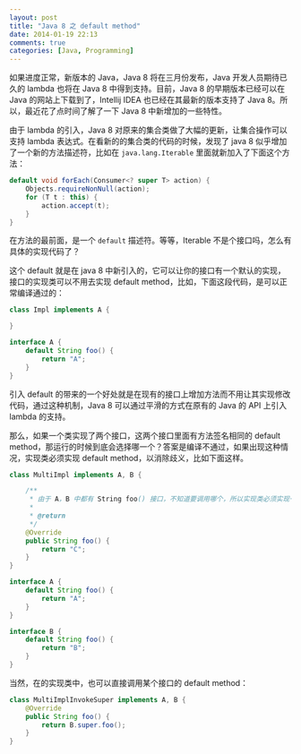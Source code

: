 ```yaml
---
layout: post
title: "Java 8 之 default method"
date: 2014-01-19 22:13
comments: true
categories: [Java, Programming]
---
```


如果进度正常，新版本的 Java，Java 8 将在三月份发布，Java 开发人员期待已久的 lambda 也将在 Java 8 中得到支持。目前，Java 8 的早期版本已经可以在 Java 的网站上下载到了，Intellij IDEA 也已经在其最新的版本支持了 Java 8。所以，最近花了点时间了解了一下 Java 8 中新增加的一些特性。

由于 lambda 的引入，Java 8 对原来的集合类做了大幅的更新，让集合操作可以支持 lambda 表达式。在看新的的集合类的代码的时候，发现了 java 8 似乎增加了一个新的方法描述符，比如在 `java.lang.Iterable` 里面就新加入了下面这个方法：

```java
default void forEach(Consumer<? super T> action) {
    Objects.requireNonNull(action);
    for (T t : this) {
        action.accept(t);
    }
}
```

在方法的最前面，是一个 `default` 描述符。等等，Iterable 不是个接口吗，怎么有具体的实现代码了？

这个 default 就是在 java 8 中新引入的，它可以让你的接口有一个默认的实现，接口的实现类可以不用去实现 default method，比如，下面这段代码，是可以正常编译通过的：

```java
class Impl implements A {

}

interface A {
    default String foo() {
        return "A";
    }
}
```

引入 default 的带来的一个好处就是在现有的接口上增加方法而不用让其实现修改代码，通过这种机制，Java 8 可以通过平滑的方式在原有的 Java 的 API 上引入 lambda 的支持。

那么，如果一个类实现了两个接口，这两个接口里面有方法签名相同的 default method，那运行的时候到底会选择哪一个？答案是编译不通过，如果出现这种情况，实现类必须实现 default method，以消除歧义，比如下面这样。

```java
class MultiImpl implements A, B {

    /**
     * 由于 A，B 中都有 String foo() 接口，不知道要调用哪个，所以实现类必须实现一下
     *
     * @return
     */
    @Override
    public String foo() {
        return "C";
    }
}

interface A {
    default String foo() {
        return "A";
    }
}

interface B {
    default String foo() {
        return "B";
    }
}
```

当然，在的实现类中，也可以直接调用某个接口的 default method：

```java
class MultiImplInvokeSuper implements A, B {
    @Override
    public String foo() {
        return B.super.foo();
    }
}
```
